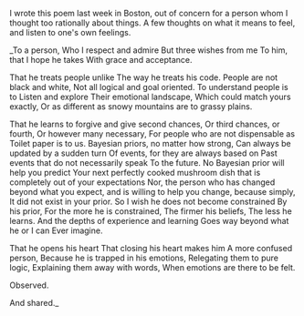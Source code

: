 I wrote this poem last week in Boston, out of concern for a person whom I thought too rationally about things. A few thoughts on what it means to feel, and listen to one's own feelings.

_To a person,
Who I respect and admire
But three wishes from me
To him, that I hope he takes
With grace and acceptance.

That he treats people unlike
The way he treats his code.
People are not black and white,
Not all logical and goal oriented.
To understand people is to
Listen and explore
Their emotional landscape,
Which could match yours exactly,
Or as different as snowy mountains are to grassy plains.

That he learns to forgive and give second chances,
Or third chances, or fourth, 
Or however many necessary, 
For people who are not dispensable as 
Toilet paper is to us. 
Bayesian priors, no matter how strong,
Can always be updated by a sudden turn
Of events, for they are always based on
Past events that do not necessarily speak
To the future. 
No Bayesian prior will help you predict 
Your next perfectly cooked mushroom dish that is completely out of your expectations
Nor, the person who has changed beyond what you expect, and is willing to help you change,
because simply,
It did not exist in your prior. 
So I wish he does not become constrained
By his prior,
For the more he is constrained,
The firmer his beliefs,
The less he learns.
And the depths of experience and learning
Goes way beyond what he or I can
Ever imagine.

That he opens his heart
That closing his heart makes him
A more confused person,
Because he is trapped in his emotions,
Relegating them to pure logic,
Explaining them away with words,
When emotions are there to be felt.

Observed.

And shared._
